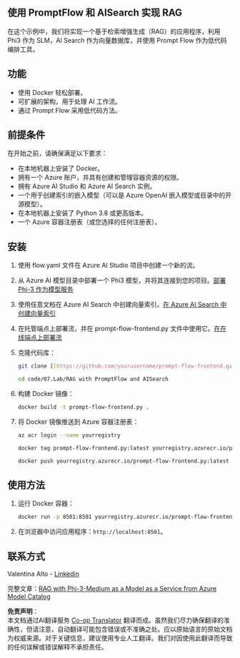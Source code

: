 <!--
CO_OP_TRANSLATOR_METADATA:
{
  "original_hash": "962051ba495487884232e77fda80027f",
  "translation_date": "2025-04-03T06:27:32+00:00",
  "source_file": "code\\07.Lab\\RAG_with_PromptFlow_and_AISearch\\README.md",
  "language_code": "zh"
}
-->
## 使用 PromptFlow 和 AISearch 实现 RAG

在这个示例中，我们将实现一个基于检索增强生成（RAG）的应用程序，利用 Phi3 作为 SLM，AI Search 作为向量数据库，并使用 Prompt Flow 作为低代码编排工具。

## 功能

- 使用 Docker 轻松部署。
- 可扩展的架构，用于处理 AI 工作流。
- 通过 Prompt Flow 采用低代码方法。

## 前提条件

在开始之前，请确保满足以下要求：

- 在本地机器上安装了 Docker。
- 拥有一个 Azure 账户，并具有创建和管理容器资源的权限。
- 拥有 Azure AI Studio 和 Azure AI Search 实例。
- 一个用于创建索引的嵌入模型（可以是 Azure OpenAI 嵌入模型或目录中的开源模型）。
- 在本地机器上安装了 Python 3.8 或更高版本。
- 一个 Azure 容器注册表（或您选择的任何注册表）。

## 安装

1. 使用 flow.yaml 文件在 Azure AI Studio 项目中创建一个新的流。
2. 从 Azure AI 模型目录中部署一个 Phi3 模型，并将其连接到您的项目。[部署 Phi-3 作为模型服务](https://learn.microsoft.com/azure/machine-learning/how-to-deploy-models-phi-3?view=azureml-api-2&tabs=phi-3-mini)
3. 使用任意文档在 Azure AI Search 中创建向量索引。[在 Azure AI Search 中创建向量索引](https://learn.microsoft.com/azure/search/search-how-to-create-search-index?tabs=portal)
4. 在托管端点上部署流，并在 prompt-flow-frontend.py 文件中使用它。[在在线端点上部署流](https://learn.microsoft.com/azure/ai-studio/how-to/flow-deploy)
5. 克隆代码库：

    ```sh
    git clone [[https://github.com/yourusername/prompt-flow-frontend.git](https://github.com/microsoft/Phi-3CookBook.git)](https://github.com/microsoft/Phi-3CookBook.git)
    
    cd code/07.Lab/RAG with PromptFlow and AISearch
    ```

6. 构建 Docker 镜像：

    ```sh
    docker build -t prompt-flow-frontend.py .
    ```

7. 将 Docker 镜像推送到 Azure 容器注册表：

    ```sh
    az acr login --name yourregistry
    
    docker tag prompt-flow-frontend.py:latest yourregistry.azurecr.io/prompt-flow-frontend.py:latest
    
    docker push yourregistry.azurecr.io/prompt-flow-frontend.py:latest
    ```

## 使用方法

1. 运行 Docker 容器：

    ```sh
    docker run -p 8501:8501 yourregistry.azurecr.io/prompt-flow-frontend.py:latest
    ```

2. 在浏览器中访问应用程序：`http://localhost:8501`。

## 联系方式

Valentina Alto - [Linkedin](https://www.linkedin.com/in/valentina-alto-6a0590148/)

完整文章：[RAG with Phi-3-Medium as a Model as a Service from Azure Model Catalog](https://medium.com/@valentinaalto/rag-with-phi-3-medium-as-a-model-as-a-service-from-azure-model-catalog-62e1411948f3)

**免责声明**：  
本文档通过AI翻译服务 [Co-op Translator](https://github.com/Azure/co-op-translator) 翻译而成。虽然我们尽力确保翻译的准确性，但请注意，自动翻译可能包含错误或不准确之处。应以原始语言的原始文档为权威来源。对于关键信息，建议使用专业人工翻译。我们对因使用此翻译而导致的任何误解或错误解释不承担责任。